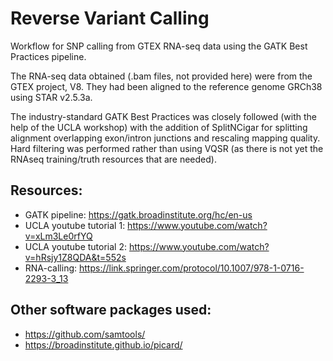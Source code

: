 # Reverse Variant Calling
Workflow for SNP calling from GTEX RNA-seq data using the GATK Best Practices pipeline.

The RNA-seq data obtained (.bam files, not provided here) were from the GTEX project, V8. They had been aligned to the reference genome GRCh38 using STAR v2.5.3a.

The industry-standard GATK Best Practices was closely followed (with the help of the UCLA workshop) with the addition of SplitNCigar for splitting alignment overlapping exon/intron junctions and rescaling mapping quality. Hard filtering was performed rather than using VQSR (as there is not yet the RNAseq training/truth resources that are needed).

## Resources:
- GATK pipeline: https://gatk.broadinstitute.org/hc/en-us <br />
- UCLA youtube tutorial 1: https://www.youtube.com/watch?v=xLm3Le0rfYQ <br />
- UCLA youtube tutorial 2: https://www.youtube.com/watch?v=hRsjy1Z8QDA&t=552s <br />
- RNA-calling: https://link.springer.com/protocol/10.1007/978-1-0716-2293-3_13 <br />

## Other software packages used:
- https://github.com/samtools/
- https://broadinstitute.github.io/picard/
